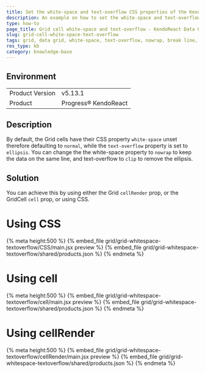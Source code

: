 ```yaml
---
title: Set the white-space and text-overflow CSS properties of the KendoReact Grid cells
description: An example on how to set the white-space and text-overflow CSS properties of the Grid cells
type: how-to
page_title: Grid cell white-space and text-overflow - KendoReact Data Grid
slug: grid-cell-white-space-text-overflow
tags: grid, data grid, white-space, text-overflow, nowrap, break line, ellipsis
res_type: kb
category: knowledge-base
---
```


## Environment

<table>
<tbody>
<tr>
<td>Product Version</td>
<td>v5.13.1</td>
</tr>
<tr>
<td>Product</td>
<td>Progress® KendoReact</td>
</tr>
</tbody>
</table>


## Description

By default, the Grid cells have their CSS property `white-space` unset therefore defaulting to `normal`, while the `text-overflow` property is set to `ellipsis`. You can change the the white-space property to `nowrap` to keep the data on the same line, and text-overflow to `clip` to remove the ellipsis.

## Solution

You can achieve this by using either the Grid `cellRender` prop, or the GridCell `cell` prop, or using CSS.

# Using CSS

{% meta height:500 %}
{% embed_file grid/grid-whitespace-textoverflow/CSS/main.jsx preview %}
{% embed_file grid/grid-whitespace-textoverflow/shared/products.json %}
{% endmeta %}

# Using cell

{% meta height:500 %}
{% embed_file grid/grid-whitespace-textoverflow/cell/main.jsx preview %}
{% embed_file grid/grid-whitespace-textoverflow/shared/products.json %}
{% endmeta %}

# Using cellRender

{% meta height:500 %}
{% embed_file grid/grid-whitespace-textoverflow/cellRender/main.jsx preview %}
{% embed_file grid/grid-whitespace-textoverflow/shared/products.json %}
{% endmeta %}